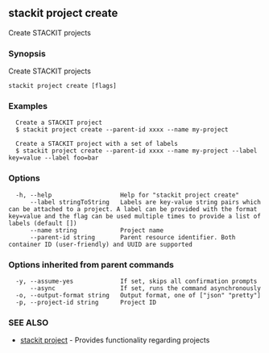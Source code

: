 ## stackit project create

Create STACKIT projects

### Synopsis

Create STACKIT projects

```
stackit project create [flags]
```

### Examples

```
  Create a STACKIT project
  $ stackit project create --parent-id xxxx --name my-project

  Create a STACKIT project with a set of labels
  $ stackit project create --parent-id xxxx --name my-project --label key=value --label foo=bar
```

### Options

```
  -h, --help                   Help for "stackit project create"
      --label stringToString   Labels are key-value string pairs which can be attached to a project. A label can be provided with the format key=value and the flag can be used multiple times to provide a list of labels (default [])
      --name string            Project name
      --parent-id string       Parent resource identifier. Both container ID (user-friendly) and UUID are supported
```

### Options inherited from parent commands

```
  -y, --assume-yes             If set, skips all confirmation prompts
      --async                  If set, runs the command asynchronously
  -o, --output-format string   Output format, one of ["json" "pretty"]
  -p, --project-id string      Project ID
```

### SEE ALSO

* [stackit project](./stackit_project.md)	 - Provides functionality regarding projects

